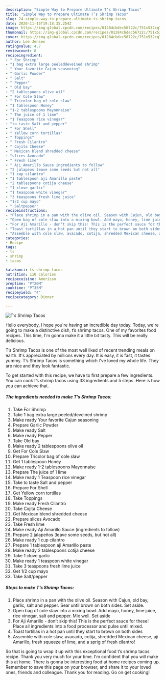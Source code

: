 ```yaml
---
description: "Simple Way to Prepare Ultimate T’s Shrimp Tacos"
title: "Simple Way to Prepare Ultimate T’s Shrimp Tacos"
slug: 24-simple-way-to-prepare-ultimate-ts-shrimp-tacos
date: 2020-11-15T19:18:35.254Z
image: https://img-global.cpcdn.com/recipes/01284cbdec56722c/751x532cq70/ts-shrimp-tacos-recipe-main-photo.jpg
thumbnail: https://img-global.cpcdn.com/recipes/01284cbdec56722c/751x532cq70/ts-shrimp-tacos-recipe-main-photo.jpg
cover: https://img-global.cpcdn.com/recipes/01284cbdec56722c/751x532cq70/ts-shrimp-tacos-recipe-main-photo.jpg
author: Lee Jensen
ratingvalue: 4.7
reviewcount: 8
recipeingredient:
- " For Shrimp"
- "1 bag extra large peeleddeveined shrimp"
- " Your favorite Cajun seasoning"
- " Garlic Powder"
- " Salt"
- " Pepper"
- " Old bay"
- "2 tablespoons olive oil"
- " For Cole Slaw"
- " Tricolor bag of cole slaw"
- "1 tablespoon Honey"
- "1-2 tablespoons Mayonnaise"
- " The juice of 1 lime"
- "1 Teaspoon rice vinegar"
- "to taste Salt and pepper"
- " For Shell"
- " Yellow corn tortillas"
- " Toppings"
- " Fresh Cilantro"
- " Cojita Cheese"
- " Mexican blend shredded cheese"
- "slices Avocado"
- " Fresh lime"
- " Aji Amarillo Sauce ingredients to follow"
- "2 jalapeos leave some seeds but not all"
- "1 cup cilantro"
- "1 tablespoon aji Amarillo paste"
- "2 tablespoons cotija cheese"
- "1 clove garlic"
- "1 teaspoon white vinegar"
- "3 teaspoons fresh lime juice"
- "1/2 cup mayo"
- " Saltpepper"
recipeinstructions:
- "Place shrimp in a pan with the olive oil. Season with Cajun, old bay, garlic, salt and pepper. Sear until brown on both sides. Set aside."
- "Open bag of cole slaw into a mixing bowl. Add mayo, honey, lime juice, rice vinegar, salt and pepper. Mix well. Set aside"
- "For Aji Amarillo - don’t skip this! This is the perfect sauce for these! Place all ingredients into a food processor and pulse until mixed."
- "Toast tortillas in a hot pan until they start to brown on both sides"
- "Assemble with cole slaw, avacado, cotija, shredded Mexican cheese, aji Amarillo, fresh squeeze of lime, and a sprig of fresh cilantro!"
categories:
- Recipe
tags:
- ts
- shrimp
- tacos

katakunci: ts shrimp tacos 
nutrition: 110 calories
recipecuisine: American
preptime: "PT20M"
cooktime: "PT35M"
recipeyield: "4"
recipecategory: Dinner

---
```



![T’s Shrimp Tacos](https://img-global.cpcdn.com/recipes/01284cbdec56722c/751x532cq70/ts-shrimp-tacos-recipe-main-photo.jpg)

Hello everybody, I hope you're having an incredible day today. Today, we're going to make a distinctive dish, t’s shrimp tacos. One of my favorites food recipes. This time, I'm gonna make it a little bit tasty. This will be really delicious.



T’s Shrimp Tacos is one of the most well liked of recent trending meals on earth. It's appreciated by millions every day. It is easy, it is fast, it tastes yummy. T’s Shrimp Tacos is something which I've loved my whole life. They are nice and they look fantastic.


To get started with this recipe, we have to first prepare a few ingredients. You can cook t’s shrimp tacos using 33 ingredients and 5 steps. Here is how you can achieve that.

<!--inarticleads1-->

##### The ingredients needed to make T’s Shrimp Tacos:

1. Take  For Shrimp
1. Take 1 bag extra large peeled/deveined shrimp
1. Make ready  Your favorite Cajun seasoning
1. Prepare  Garlic Powder
1. Make ready  Salt
1. Make ready  Pepper
1. Take  Old bay
1. Make ready 2 tablespoons olive oil
1. Get  For Cole Slaw
1. Prepare  Tricolor bag of cole slaw
1. Get 1 tablespoon Honey
1. Make ready 1-2 tablespoons Mayonnaise
1. Prepare  The juice of 1 lime
1. Make ready 1 Teaspoon rice vinegar
1. Take to taste Salt and pepper
1. Prepare  For Shell
1. Get  Yellow corn tortillas
1. Take  Toppings
1. Make ready  Fresh Cilantro
1. Take  Cojita Cheese
1. Get  Mexican blend shredded cheese
1. Prepare slices Avocado
1. Take  Fresh lime
1. Make ready  Aji Amarillo Sauce (ingredients to follow)
1. Prepare 2 jalapeños (leave some seeds, but not all)
1. Make ready 1 cup cilantro
1. Prepare 1 tablespoon aji Amarillo paste
1. Make ready 2 tablespoons cotija cheese
1. Take 1 clove garlic
1. Make ready 1 teaspoon white vinegar
1. Take 3 teaspoons fresh lime juice
1. Get 1/2 cup mayo
1. Take  Salt/pepper




<!--inarticleads2-->

##### Steps to make T’s Shrimp Tacos:

1. Place shrimp in a pan with the olive oil. Season with Cajun, old bay, garlic, salt and pepper. Sear until brown on both sides. Set aside.
1. Open bag of cole slaw into a mixing bowl. Add mayo, honey, lime juice, rice vinegar, salt and pepper. Mix well. Set aside
1. For Aji Amarillo - don’t skip this! This is the perfect sauce for these! Place all ingredients into a food processor and pulse until mixed.
1. Toast tortillas in a hot pan until they start to brown on both sides
1. Assemble with cole slaw, avacado, cotija, shredded Mexican cheese, aji Amarillo, fresh squeeze of lime, and a sprig of fresh cilantro!




So that is going to wrap it up with this exceptional food t’s shrimp tacos recipe. Thank you very much for your time. I'm confident that you will make this at home. There is gonna be interesting food at home recipes coming up. Remember to save this page on your browser, and share it to your loved ones, friends and colleague. Thank you for reading. Go on get cooking!
